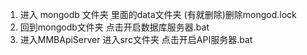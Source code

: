 1. 进入 mongodb 文件夹 里面的data文件夹 (有就删除)删除mongod.lock
2. 回到mongodb文件夹 点击开启数据库服务器.bat
3. 进入MMBApiServer 进入src文件夹  点击开启API服务器.bat